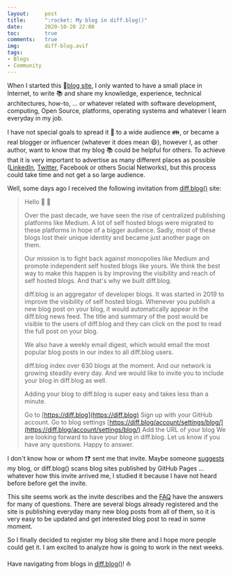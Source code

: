 ```yaml
---
layout:     post
title:      ":rocket: My blog in diff.blog()"
date:       2020-10-20 22:00
toc:        true
comments:   true
img:        diff-blog.avif
tags: 
- Blogs
- Community
---
```


When I started this :tada:[blog site](/2020/09/25/welcome-to-my-blog.html), I only wanted to have a small place in Internet,
to write :books: and share my knowledge, experience, technical architectures, how-to, ... or whatever related with
software development, computing, Open Source, platforms, operating systems and whatever I learn everyday in my job.

I have not special goals to spread it :wave: to a wide audience :family:, or became a real blogger or
influencer (whatever it does mean :smile:), however I, as other author, want to know that my blog :books: could be
helpful for others. To achieve that it is very important to advertise as many different places as possible
([LinkedIn](https://www.linkedin.com/in/jromanmartin/), [Twitter](https://twitter.com/jromanmartin), Facebook or
others Social Networks), but this process could take time and not get a so large audience.

Well, some days ago I received the following invitation from [diff.blog()](https://diff.blog/) site:

> 
> Hello 👋 👋
> 
> Over the past decade, we have seen the rise of centralized publishing platforms like Medium. A lot of self hosted blogs
> were migrated to these platforms in hope of a bigger audience. Sadly, most of these blogs lost their unique
> identity and became just another page on them.
> 
> Our mission is to fight back against monopolies like Medium and promote independent self hosted blogs
> like yours. We think the best way to make this happen is by improving the visibility and reach of self
> hosted blogs. And that's why we built diff.blog.
> 
> diff.blog is an aggregator of developer blogs. It was started in 2019 to improve the visibility of
> self hosted blogs. Whenever you publish a new blog post on your blog, it would automatically appear
> in the diff.blog news feed. The title and summary of the post would be visible to the users of diff.blog and
> they can click on the post to read the full post on your blog.
> 
> We also have a weekly email digest, which would email the most popular blog posts in our index to all diff.blog users.
> 
> diff.blog index over 630 blogs at the moment. And our network is growing steadily every day. And we would
> like to invite you to include your blog in diff.blog as well.
> 
> Adding your blog to diff.blog is super easy and takes less than a minute.
> 
> Go to [https://diff.blog](https://diff.blog)
> Sign up with your GitHub account.
> Go to blog settings [https://diff.blog/account/settings/blog/](https://diff.blog/account/settings/blog/)
> Add the URL of your blog
> We are looking forward to have your blog in diff.blog. Let us know if you have any questions. Happy to answer.
> 

I don't know how or whom :exclamation::question: sent me that invite. Maybe someone [suggests](https://diff.blog/suggest/)
my blog, or diff.blog() scans blog sites published by GitHub Pages ... whatever how this invite arrived me, I studied
it because I have not heard before before get the invite. 

This site seems work as the invite describes and the [FAQ](https://diff.blog/FAQ/) have the answers for many of
questions. There are several blogs already registered and the site is publishing everyday many
new blog posts from all of them, so it is very easy to be updated and get interested blog post to read in some moment.

So I finally decided to register my blog site there and I hope more people could get it. I am excited to analyze
how is going to work in the next weeks.

Have navigating from blogs in [diff.blog()](https://diff.blog)! :sailboat:
